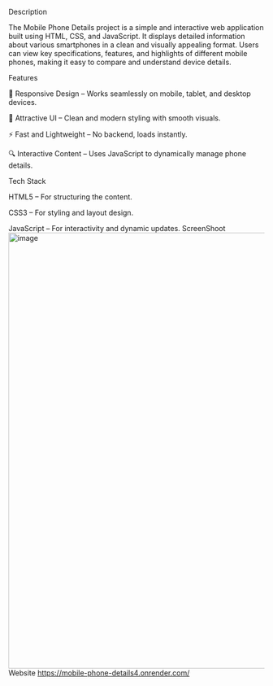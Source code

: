 Description

The Mobile Phone Details project is a simple and interactive web application built using HTML, CSS, and JavaScript. It displays detailed information about various smartphones in a clean and visually appealing format. Users can view key specifications, features, and highlights of different mobile phones, making it easy to compare and understand device details.

Features

📱 Responsive Design – Works seamlessly on mobile, tablet, and desktop devices.

🎨 Attractive UI – Clean and modern styling with smooth visuals.

⚡ Fast and Lightweight – No backend, loads instantly.

🔍 Interactive Content – Uses JavaScript to dynamically manage phone details.

Tech Stack

HTML5 – For structuring the content.

CSS3 – For styling and layout design.

JavaScript – For interactivity and dynamic updates.
ScreenShoot
<img width="1447" height="857" alt="image" src="https://github.com/user-attachments/assets/6498e896-9e5b-4da6-98ce-89a405a32410" />
Website
https://mobile-phone-details4.onrender.com/
